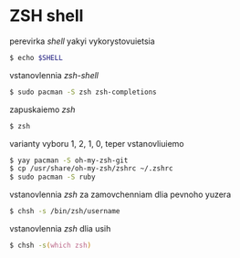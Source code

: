 # ZSH shell

perevirka *shell* yakyi vykorystovuietsia

```zsh
$ echo $SHELL
```

vstanovlennia *zsh-shell*

```zsh
$ sudo pacman -S zsh zsh-completions
```

zapuskaiemo *zsh*

```zsh
$ zsh
```
varianty vyboru 1, 2, 1, 0, teper vstanovliuiemo

```zsh
$ yay pacman -S oh-my-zsh-git
$ cp /usr/share/oh-my-zsh/zshrc ~/.zshrc
$ sudo pacman -S ruby
```

vstanovlennia *zsh* za zamovchenniam dlia pevnoho yuzera

```zsh
$ chsh -s /bin/zsh/username
```

vstanovlennia *zsh* dlia usih

```zsh
$ chsh -s(which zsh)
```